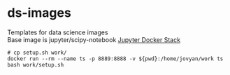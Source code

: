 # ds-images
Templates for data science images  
Base image is jupyter/scipy-notebook [Jupyter Docker Stack](https://jupyter-docker-stacks.readthedocs.io/en/latest/using/selecting.html)

```
# cp setup.sh work/
docker run --rm --name ts -p 8889:8888 -v ${pwd}:/home/jovyan/work ts bash work/setup.sh
```


